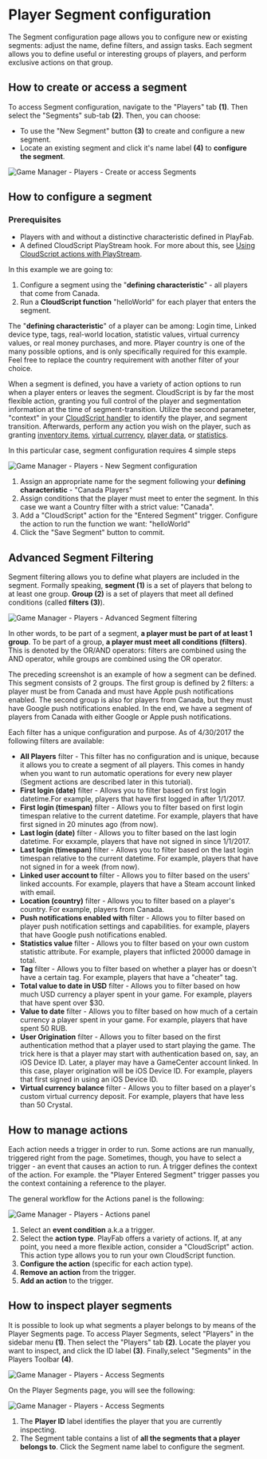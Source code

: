 # Player Segment configuration

The Segment configuration page allows you to configure new or existing segments: adjust the name, define filters, and assign tasks. Each segment allows you to define useful or interesting groups of players, and perform exclusive actions on that group.

## How to create or access a segment

To access Segment configuration, navigate to the "Players" tab **(1)**. Then select the "Segments" sub-tab **(2)**. Then, you can choose:

- To use the "New Segment" button **(3)** to create and configure a new segment.
- Locate an existing segment and click it's name label **(4)** to **configure the segment**.

![Game Manager - Players - Create or access Segments](media/tutorials/game-manager-create-or-access-player-segments.png)  

## How to configure a segment

### Prerequisites

- Players with and without a distinctive characteristic defined in PlayFab.
- A defined CloudScript PlayStream hook. For more about this, see [Using CloudScript actions with PlayStream](../../automation/actions-rules/using-cloudscript-actions-with-playstream.md).

In this example we are going to:

1. Configure a segment using the "**defining characteristic**" - all players that come from Canada.
2. Run a **CloudScript function** "helloWorld" for each player that enters the segment.

The "**defining characteristic**" of a player can be among: Login time, Linked device type, tags, real-world location, statistic values, virtual currency values, or real money purchases, and more. Player country is one of the many possible options, and is only specifically required for this example. Feel free to replace the country requirement with another filter of your choice.

When a segment is defined, you have a variety of action options to run when a player enters or leaves the segment. CloudScript is by far the most flexible action, granting you full control of the player and segmentation information at the time of segment-transition. Utilize the second parameter, "context" in your [CloudScript handler](../../automation/actions-rules/using-cloudscript-actions-with-playstream.md) to identify the player, and segment transition. Afterwards, perform any action you wish on the player, such as granting [inventory items](../../data/playerdata/player-inventory), [virtual currency](../../commerce/economy/currencies), [player data](../../data/playerdata/using-player-data), or [statistics](using-player-statistics.md).

In this particular case, segment configuration requires 4 simple steps

![Game Manager - Players - New Segment configuration](media/tutorials/game-manager-players-new-segment-configuration.png)  

1. Assign an appropriate name for the segment following your **defining characteristic** - "Canada Players"
2. Assign conditions that the player must meet to enter the segment. In this case we want a Country filter with a strict value: "Canada".
3. Add a "CloudScript" action for the "Entered Segment" trigger. Configure the action to run the function we want: "helloWorld"
4. Click the "Save Segment" button to commit.

## Advanced Segment Filtering

Segment filtering allows you to define what players are included in the segment. Formally speaking, **segment (1)** is a set of players that belong to at least one group. **Group (2)** is a set of players that meet all defined conditions (called **filters (3)**).

![Game Manager - Players - Advanced Segment filtering](media/tutorials/game-manager-players-advanced-segment-filtering.png)  

In other words, to be part of a segment, **a player must be part of at least 1 group**. To be part of a group, **a player must meet all conditions (filters)**. This is denoted by the OR/AND operators: filters are combined using the AND operator, while groups are combined using the OR operator.

The preceding screenshot is an example of how a segment can be defined. This segment consists of 2 groups. The first group is defined by 2 filters: a player must be from Canada and must have Apple push notifications enabled. The second group is also for players from Canada, but they must have Google push notifications enabled. In the end, we have a segment of players from Canada with either Google or Apple push notifications.

Each filter has a unique configuration and purpose. As of 4/30/2017 the following filters are available:

- **All Players** filter - This filter has no configuration and is unique, because it allows you to create a segment of all players. This comes in handy when you want to run automatic operations for every new player (Segment actions are described later in this tutorial).
- **First login (date)** filter - Allows you to filter based on first login datetime.For example, players that have first logged in after 1/1/2017.
- **First login (timespan)** filter - Allows you to filter based on first login timespan relative to the current datetime. For example, players that have first signed in 20 minutes ago (from now).
- **Last login (date)** filter - Allows you to filter based on the last login datetime. For exxample, players that have not signed in since 1/1/2017.
- **Last login (timespan)** filter - Allows you to filter based on the last login timespan relative to the current datetime. For example, players that have not signed in for a week (from now).
- **Linked user account to** filter  - Allows you to filter based on the users' linked accounts. For example, players that have a Steam account linked with email.
- **Location (country)** filter - Allows you to filter based on a player's country. For example, players from Canada.
- **Push notifications enabled with** filter - Allows you to filter based on player push notification settings and capabilities. for example, players that have Google push notifications enabled.
- **Statistics value** filter - Allows you to filter based on your own custom statistic attribute. For example, players that inflicted 20000 damage in total.
- **Tag** filter - Allows you to filter based on whether a player has or doesn't have a certain tag. For example, players that have a "cheater" tag.
- **Total value to date in USD** filter - Allows you to filter based on how much USD currency a player spent in your game. For example, players that have spent over $30.
- **Value to date** filter - Allows you to filter based on how much of a certain currency a player spent in your game. For example, players that have spent 50 RUB.
- **User Origination** filter - Allows you to filter based on the first authentication method that a player used to start playing the game. The trick here is that a player may start with authentication based on, say, an iOS Device ID. Later, a player may have a GameCenter account linked. In this case, player origination will be iOS Device ID. For example, players that first signed in using an iOS Device ID.
- **Virtual currency balance** filter - Allows you to filter based on a player's custom virtual currency deposit. For example, players that have less than 50 Crystal.

## How to manage actions

Each action needs a trigger in order to run. Some actions are run manually, triggered right from the page. Sometimes, though, you have to select a trigger - an event that causes an action to run. A trigger defines the context of the action. For example. the "Player Entered Segment" trigger passes you the context containing a reference to the player.

The general workflow for the Actions panel is the following:

![Game Manager - Players - Actions panel](media/tutorials/game-manager-players-actions-panel.png)  

1. Select an **event condition** a.k.a a trigger.
2. Select the **action type**. PlayFab offers a variety of actions. If, at any point, you need a more flexible action, consider a "CloudScript" action. This action type allows you to run your own CloudScript function.
3. **Configure the action** (specific for each action type).
4. **Remove an action** from the trigger.
5. **Add an action** to the trigger.

## How to inspect player segments

It is possible to look up what segments a player belongs to by means of the Player Segments page. To access Player Segments, select "Players" in the sidebar menu **(1)**. Then select the "Players" tab **(2)**. Locate the player you want to inspect, and click the ID label **(3)**. Finally,select "Segments" in the Players Toolbar **(4)**.

![Game Manager - Players - Access Segments](media/tutorials/game-manager-access-player-segments-2.png)  

On the Player Segments page, you will see the following:

![Game Manager - Players - Access Segments](media/tutorials/game-manager-player-segments-page.png)  

1. The **Player ID** label identifies the player that you are currently inspecting.
2. The Segment table contains a list of **all the segments that a player belongs to**. Click the Segment name label to configure the segment.